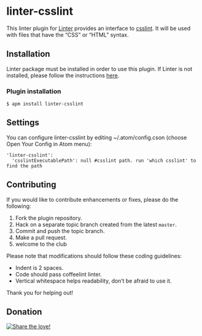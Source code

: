 linter-csslint
=========================

This linter plugin for [Linter](https://github.com/AtomLinter/Linter) provides an interface to [csslint](https://github.com/CSSLint/csslint). It will be used with files that have the “CSS” or “HTML” syntax.

## Installation
Linter package must be installed in order to use this plugin. If Linter is not installed, please follow the instructions [here](https://github.com/AtomLinter/Linter).

### Plugin installation
```
$ apm install linter-csslint
```

## Settings
You can configure linter-csslint by editing ~/.atom/config.cson (choose Open Your Config in Atom menu):
```
'linter-csslint':
  'csslintExecutablePath': null #csslint path. run 'which csslint' to find the path
```

## Contributing
If you would like to contribute enhancements or fixes, please do the following:

1. Fork the plugin repository.
1. Hack on a separate topic branch created from the latest `master`.
1. Commit and push the topic branch.
1. Make a pull request.
1. welcome to the club

Please note that modifications should follow these coding guidelines:

- Indent is 2 spaces.
- Code should pass coffeelint linter.
- Vertical whitespace helps readability, don’t be afraid to use it.

Thank you for helping out!

## Donation
[![Share the love!](https://chewbacco-stuff.s3.amazonaws.com/donate.png)](https://www.paypal.com/cgi-bin/webscr?cmd=_s-xclick&hosted_button_id=KXUYS4ARNHCN8)

